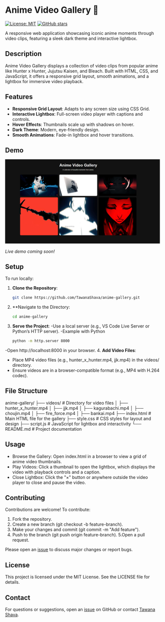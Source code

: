 # Anime Video Gallery 🎥

[![License: MIT](https://img.shields.io/badge/License-MIT-yellow.svg)](https://opensource.org/licenses/MIT)
[![GitHub stars](https://img.shields.io/github/stars/TawanaShava/anime-gallery)](https://github.com/TawanaShava/anime-gallery/stargazers)

A responsive web application showcasing iconic anime moments through video clips, featuring a sleek dark theme and interactive lightbox.

## Description

Anime Video Gallery displays a collection of video clips from popular anime like Hunter x Hunter, Jujutsu Kaisen, and Bleach. Built with HTML, CSS, and JavaScript, it offers a responsive grid layout, smooth animations, and a lightbox for immersive video playback.

## Features

- **Responsive Grid Layout**: Adapts to any screen size using CSS Grid.
- **Interactive Lightbox**: Full-screen video player with captions and controls.
- **Hover Effects**: Thumbnails scale up with shadows on hover.
- **Dark Theme**: Modern, eye-friendly design.
- **Smooth Animations**: Fade-in lightbox and hover transitions.

## Demo

![Gallery Screenshot](./screenshots/gallery-grid.PNG)

*Live demo coming soon!*

## Setup

To run locally:

1. **Clone the Repository**:
   ```bash
   git clone https://github.com/TawanaShava/anime-gallery.git
2. **Navigate to the Directory:
   ```bash
   cd anime-gallery
3. **Serve the Project**:
   -Use a local server (e.g., VS Code Live Server or Python’s HTTP server).
   -Example with Python
   ```bash
   python -m http.server 8000
  -Open http://localhost:8000 in your browser.
4. **Add Video Files**:
 - Place MP4 video files (e.g., hunter_x_hunter.mp4, jjk.mp4) in the videos/ directory.
 - Ensure videos are in a browser-compatible format (e.g., MP4 with H.264 codec).

## File Structure

anime-gallery/
├── videos/                 # Directory for video files
│   ├── hunter_x_hunter.mp4
│   ├── jjk.mp4
│   ├── kagurabachi.mp4
│   ├── choujin.mp4
│   ├── fire_force.mp4
│   ├── bankai.mp4
├── index.html             # Main HTML file for the gallery
├── style.css              # CSS styles for layout and design
├── script.js              # JavaScript for lightbox and interactivity
└── README.md              # Project documentation

## Usage

- Browse the Gallery: Open index.html in a browser to view a grid of anime video thumbnails.
- Play Videos: Click a thumbnail to open the lightbox, which displays the video with playback controls and a caption.
- Close Lightbox: Click the "×" button or anywhere outside the video player to close and pause the video.

## Contributing

Contributions are welcome! To contribute:

1. Fork the repository.
2. Create a new branch (git checkout -b feature-branch).
3. Make your changes and commit (git commit -m "Add feature").
4. Push to the branch (git push origin feature-branch).
5.Open a pull request.

Please open an [issue](https://github.com/TawanaShava/anime-gallery/issues) to discuss major changes or report bugs.

## License

This project is licensed under the MIT License. See the LICENSE file for details.

## Contact

For questions or suggestions, open an [issue](https://github.com/TawanaShava/anime-gallery/issues) on GitHub or contact [Tawana Shava](https://github.com/TawanaShava).
